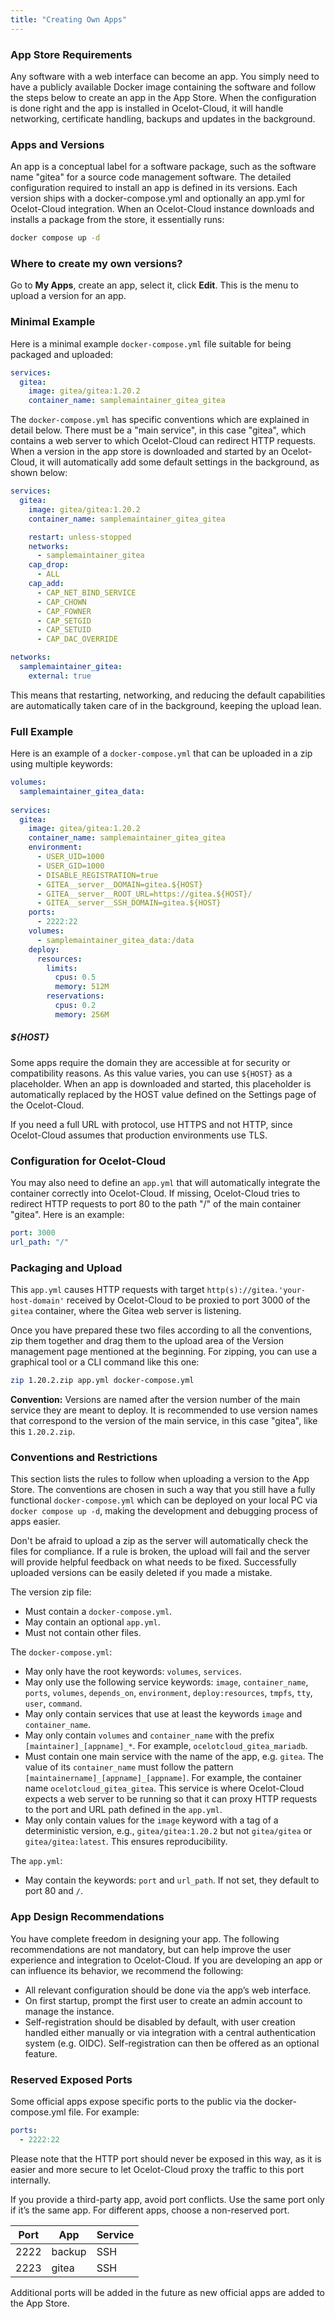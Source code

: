```yaml
---
title: "Creating Own Apps"
---
```


### App Store Requirements

Any software with a web interface can become an app. You simply need to have a publicly available Docker image containing the software and follow the steps below to create an app in the App Store. When the configuration is done right and the app is installed in Ocelot-Cloud, it will handle networking, certificate handling, backups and updates in the background.

### Apps and Versions

An app is a conceptual label for a software package, such as the software name "gitea" for a source code management software. The detailed configuration required to install an app is defined in its versions. Each version ships with a docker-compose.yml and optionally an app.yml for Ocelot-Cloud integration. When an Ocelot-Cloud instance downloads and installs a package from the store, it essentially runs:

```sh
docker compose up -d
```

### Where to create my own versions?

Go to **My Apps**, create an app, select it, click **Edit**. This is the menu to upload a version for an app.

### Minimal Example

Here is a minimal example `docker-compose.yml` file suitable for being packaged and uploaded:

```yaml
services:
  gitea:
    image: gitea/gitea:1.20.2
    container_name: samplemaintainer_gitea_gitea
```

The `docker-compose.yml` has specific conventions which are explained in detail below. There must be a "main service", in this case "gitea", which contains a web server to which Ocelot-Cloud can redirect HTTP requests. When a version in the app store is downloaded and started by an Ocelot-Cloud, it will automatically add some default settings in the background, as shown below:

```yaml
services:
  gitea:
    image: gitea/gitea:1.20.2
    container_name: samplemaintainer_gitea_gitea

    restart: unless-stopped
    networks:
      - samplemaintainer_gitea
    cap_drop:
      - ALL
    cap_add:
      - CAP_NET_BIND_SERVICE
      - CAP_CHOWN
      - CAP_FOWNER
      - CAP_SETGID
      - CAP_SETUID
      - CAP_DAC_OVERRIDE

networks:
  samplemaintainer_gitea:
    external: true
```

This means that restarting, networking, and reducing the default capabilities are automatically taken care of in the background, keeping the upload lean.

### Full Example

Here is an example of a `docker-compose.yml` that can be uploaded in a zip using multiple keywords:

```yaml
volumes:
  samplemaintainer_gitea_data:
    
services:
  gitea:
    image: gitea/gitea:1.20.2
    container_name: samplemaintainer_gitea_gitea
    environment:
      - USER_UID=1000
      - USER_GID=1000
      - DISABLE_REGISTRATION=true
      - GITEA__server__DOMAIN=gitea.${HOST}
      - GITEA__server__ROOT_URL=https://gitea.${HOST}/
      - GITEA__server__SSH_DOMAIN=gitea.${HOST}
    ports:
      - 2222:22
    volumes:
      - samplemaintainer_gitea_data:/data
    deploy:
      resources:
        limits:
          cpus: 0.5
          memory: 512M
        reservations:
          cpus: 0.2
          memory: 256M
```

##### ${HOST}

Some apps require the domain they are accessible at for security or compatibility reasons. As this value varies, you can use `${HOST}` as a placeholder. When an app is downloaded and started, this placeholder is automatically replaced by the HOST value defined on the Settings page of the Ocelot-Cloud.

If you need a full URL with protocol, use HTTPS and not HTTP, since Ocelot-Cloud assumes that production environments use TLS.

### Configuration for Ocelot-Cloud

You may also need to define an `app.yml` that will automatically integrate the container correctly into Ocelot-Cloud. If missing, Ocelot-Cloud tries to redirect HTTP requests to port 80 to the path "/" of the main container "gitea". Here is an example:

```yaml
port: 3000
url_path: "/"
```

### Packaging and Upload

This `app.yml` causes HTTP requests with target `http(s)://gitea.'your-host-domain'` received by Ocelot-Cloud to be proxied to port 3000 of the `gitea` container, where the Gitea web server is listening.

Once you have prepared these two files according to all the conventions, zip them together and drag them to the upload area of the Version management page mentioned at the beginning. For zipping, you can use a graphical tool or a CLI command like this one:

```sh
zip 1.20.2.zip app.yml docker-compose.yml
```

**Convention:** Versions are named after the version number of the main service they are meant to deploy. It is recommended to use version names that correspond to the version of the main service, in this case "gitea", like this `1.20.2.zip`.

### Conventions and Restrictions

This section lists the rules to follow when uploading a version to the App Store. The conventions are chosen in such a way that you still have a fully functional `docker-compose.yml` which can be deployed on your local PC via `docker compose up -d`, making the development and debugging process of apps easier.

Don't be afraid to upload a zip as the server will automatically check the files for compliance. If a rule is broken, the upload will fail and the server will provide helpful feedback on what needs to be fixed. Successfully uploaded versions can be easily deleted if you made a mistake.

The version zip file:

- Must contain a `docker-compose.yml`.
- May contain an optional `app.yml`.
- Must not contain other files.

The `docker-compose.yml`:

- May only have the root keywords: `volumes`, `services`.
- May only use the following service keywords: `image`, `container_name`, `ports`, `volumes`, `depends_on`, `environment`, `deploy:resources`, `tmpfs`, `tty`, `user`, `command`.
- May only contain services that use at least the keywords `image` and `container_name`.
- May only contain `volumes` and `container_name` with the prefix `[maintainer]_[appname]_*`. For example, `ocelotcloud_gitea_mariadb`.
- Must contain one main service with the name of the app, e.g. `gitea`. The value of its `container_name` must follow the pattern `[maintainername]_[appname]_[appname]`. For example, the container name `ocelotcloud_gitea_gitea`. This service is where Ocelot-Cloud expects a web server to be running so that it can proxy HTTP requests to the port and URL path defined in the `app.yml`.
- May only contain values for the `image` keyword with a tag of a deterministic version, e.g., `gitea/gitea:1.20.2` but not `gitea/gitea` or `gitea/gitea:latest`. This ensures reproducibility.

The `app.yml`:

- May contain the keywords: `port` and `url_path`. If not set, they default to port 80 and `/`.

### App Design Recommendations

You have complete freedom in designing your app. The following recommendations are not mandatory, but can help improve the user experience and integration to Ocelot-Cloud. If you are developing an app or can influence its behavior, we recommend the following:

* All relevant configuration should be done via the app’s web interface.
* On first startup, prompt the first user to create an admin account to manage the instance.
* Self-registration should be disabled by default, with user creation handled either manually or via integration with a central authentication system (e.g. OIDC). Self-registration can then be offered as an optional feature.

### Reserved Exposed Ports

Some official apps expose specific ports to the public via the docker-compose.yml file. For example:

```yaml
ports:
  - 2222:22
```

Please note that the HTTP port should never be exposed in this way, as it is easier and more secure to let Ocelot-Cloud proxy the traffic to this port internally.

If you provide a third-party app, avoid port conflicts. Use the same port only if it’s the same app. For different apps, choose a non-reserved port. 

| Port | App | Service |
| ------------- |--------------| ------- |
| 2222          | backup       | SSH     |
| 2223          | gitea        | SSH     |

Additional ports will be added in the future as new official apps are added to the App Store.